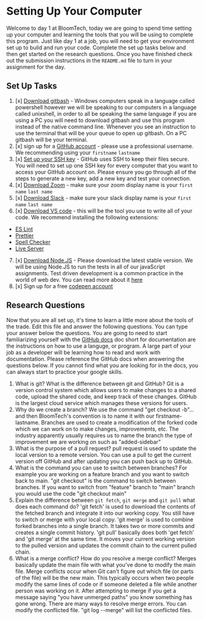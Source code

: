 # Setting Up Your Computer

Welcome to day 1 at BloomTech, today we are going to spend time setting up your computer and learning the tools that you will be using to complete this program. Just like day 1 at a job, you will need to get your environment set up to build and run your code. Complete the set up tasks below and then get started on the research questions. Once you have finished check out the submission instructions in the `README.md` file to turn in your assignment for the day. 

## Set Up Tasks 
1. [x] [Download gitbash]() - Windows computers speak in a language called powershell however we will be speaking to our computers in a language called unixshell, in order to all be speaking the same language if you are using a PC you will need to download gitbash and use this program instead of the native command line. Whenever you see an instruction to use the terminal that will be your queue to open up gitbash. On a PC gitbash will be your terminal. 
2. [x] sign up for a [GitHub account](https://github.com/join) - please use a professional username. We recommending using your `firstname` `lastname`
3. [x] [Set up your SSH key](https://docs.github.com/en/authentication/connecting-to-github-with-ssh/generating-a-new-ssh-key-and-adding-it-to-the-ssh-agent) - GitHub uses SSH to keep their files secure. You will need to set up one SSH key for every computer that you want to access your GitHub account on. Please ensure you go through all of the steps to generate a new key, add a new key and test your connection. 
4. [x] [Download Zoom](https://zoom.us/download) - make sure your zoom display name is your `first name` `last name`
5. [x] [Download Slack](https://slack.com/intl/en-ca/help/articles/209038037-Download-Slack-for-Windows) - make sure your slack display name is your `first name` `last name` 
6. [x] [Download VS code](https://code.visualstudio.com/download) - this will be the tool you use to write all of your code. We recommend installing the following extensions: 
- [ES Lint](https://marketplace.visualstudio.com/items?itemName=dbaeumer.vscode-eslint)
- [Prettier](https://marketplace.visualstudio.com/items?itemName=esbenp.prettier-vscode)
- [Spell Checker](https://marketplace.visualstudio.com/items?itemName=streetsidesoftware.code-spell-checker)
- [Live Server](https://marketplace.visualstudio.com/items?itemName=ritwickdey.LiveServer)
7. [x] [Download Node.JS](https://nodejs.org/en/) - Please download the latest stable version. We will be using Node.JS to run the tests in all of our javaScript assignments. Test driven development is a common practice in the world of web dev. You can read more about it [here](https://www.freecodecamp.org/news/test-driven-development-what-it-is-and-what-it-is-not-41fa6bca02a2/) 
8. [x] Sign up for a free [codepen account](https://codepen.io/accounts/signup/user/free)

## Research Questions 

Now that you are all set up, it's time to learn a little more about the tools of the trade. Edit this file and answer the following questions. You can type your answer below the questions. You are going to need to start familiarizing yourself with the [GitHub docs](https://docs.github.com/en) doc short for documentation are the instructions on how to use a languge, or program. A large part of your job as a developer will be learning how to read and work with documentation. Please reference the GitHub docs when answering the questions below. If you cannot find what you are looking for in the docs, you can always start to practice your google skills. 

1. What is git? What is the difference between git and GitHub?
    Git is a version control system which allows users to make changes to a shared code, upload the shared code, and keep track of these changes. GitHub is the largest cloud service which manages these versions for users.
2. Why do we create a branch?
    We use the command "get checkout -b"... and then BloomTech's convention is to name it with our firstname-lastname. Branches are used to create a modification of the forked code which we can work on to make changes, improvements, etc. The industry apparently usually requires us to name the branch the type of improvement we are working on such as "added-sidebar"
3. What is the purpose of a pull request? 
     pull request is used to update the local version to a remote version. You can use a pull to get the current version off GitHub and after updating you can push back up to GitHub.
4. What is the command you can use to switch between branches? For example you are working on a feature branch and you want to switch back to main.
    "git checkout" is the command to switch between branches. If you want to switch from "feature" branch to "main" branch you would use the code "git checkout main"
5. Explain the difference between `git fetch`, `git merge` and `git pull` what does each command do? 
    'git fetch' is used to download the contents of the fetched branch and integrate it into our working copy. You still have to switch or merge with your local copy.
    'git merge' is used to combine forked branches into a single branch. It takes two or more commits and creates a single commit history.
    'git pull' basically does both 'get fetch' and 'git merge' at the same time. It moves your current working version to the pulled version and updates the commit chain to the current pulled chain.
6. What is a merge conflict? How do you resolve a merge conflict? 
    Merges basically update the main file with what you've done to modify the main file. Merge conflicts occur when Git can't figure out which file (or parts of the file) will be the new main. This typically occurs when two people modify the same lines of code or if someone deleted a file while another person was working on it. After attempting to merge if you get a message saying "you have unmerged paths" you know something has gone wrong. There are many ways to resolve merge errors. You can modify the conflicted file. "git log --merge" will list the conflicted files.